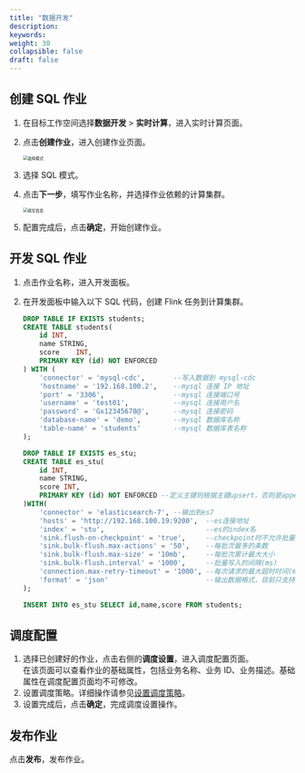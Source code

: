 ```yaml
---
title: "数据开发"
description:  
keywords: 
weight: 30
collapsible: false
draft: false
---
```



## 创建 SQL 作业

1. 在目标工作空间选择**数据开发** > **实时计算**，进入实时计算页面。
2. 点击**创建作业**，进入创建作业页面。
   
   <img src="/bigdata/databench/_images/choose_model_sql.png" alt="选择模式" style="zoom:50%;" />

3. 选择 SQL 模式。
4. 点击**下一步**，填写作业名称，并选择作业依赖的计算集群。
   
   <img src="/bigdata/databench/_images/job_basic.png" alt="填写信息" style="zoom:50%;" />

5. 配置完成后，点击**确定**，开始创建作业。

## 开发 SQL 作业

1. 点击作业名称，进入开发面板。
2. 在开发面板中输入以下 SQL 代码，创建 Flink 任务到计算集群。

    ```sql
    DROP TABLE IF EXISTS students;
    CREATE TABLE students(
        id INT,
        name STRING,
        score    INT,
        PRIMARY KEY (id) NOT ENFORCED
    ) WITH (
        'connector' = 'mysql-cdc',       --写入数据到 mysql-cdc
        'hostname' = '192.168.100.2',    --mysql 连接 IP 地址
        'port' = '3306',                 --mysql 连接端口号
        'username' = 'test01',           --mysql 连接用户名
        'password' = 'Gx12345678@',      --mysql 连接密码
        'database-name' = 'demo',        --mysql 数据库名称
        'table-name' = 'students'        --mysql 数据库表名称
    );
    
    DROP TABLE IF EXISTS es_stu;
    CREATE TABLE es_stu(
        id INT,
        name STRING,
        score INT,
        PRIMARY KEY (id) NOT ENFORCED --定义主键则根据主键upsert，否则是append模式
    )WITH(
        'connector' = 'elasticsearch-7', --输出到es7
        'hosts' = 'http://192.168.100.19:9200',  --es连接地址
        'index' = 'stu',                         --es的index名
        'sink.flush-on-checkpoint' = 'true',     --checkpoint时不允许批量写入
        'sink.bulk-flush.max-actions' = '50',    --每批次最多的条数
        'sink.bulk-flush.max-size' = '10mb',     --每批次累计最大大小
        'sink.bulk-flush.interval' = '1000',     --批量写入的间隔(ms)
        'connection.max-retry-timeout' = '1000', --每次请求的最大超时时间(ms)
        'format' = 'json'                        --输出数据格式，目前只支持 'json'
    );
    
    INSERT INTO es_stu SELECT id,name,score FROM students;
    ```

## 调度配置

1. 选择已创建好的作业，点击右侧的**调度设置**，进入调度配置页面。    
   在该页面可以查看作业的基础属性，包括业务名称、业务 ID、业务描述。基础属性在调度配置页面均不可修改。
2. 设置调度策略。详细操作请参见[设置调度策略](../../../manual/data_development/job/scheduling_job)。
3. 设置完成后，点击**确定**，完成调度设置操作。

## 发布作业

点击**发布**，发布作业。

